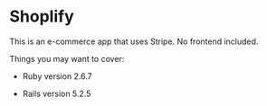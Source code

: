 # Shoplify

This is an e-commerce app that uses Stripe.
No frontend included.

Things you may want to cover:

* Ruby version 2.6.7

* Rails version 5.2.5


